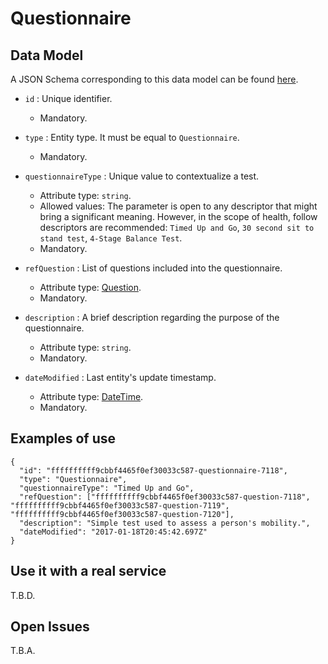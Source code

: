 # Questionnaire

## Data Model

A JSON Schema corresponding to this data model can be found [here](../schema.json).

+ `id` : Unique identifier.
    + Mandatory.

+ `type` : Entity type. It must be equal to `Questionnaire`.
    + Mandatory.

+ `questionnaireType` : Unique value to contextualize a test.
    + Attribute type: `string`.
    + Allowed values: The parameter is open to any descriptor that might bring a significant meaning. However, in the scope of health, follow descriptors are recommended: `Timed Up and Go`, `30 second sit to stand test`, `4-Stage Balance Test`.
    + Mandatory.

+ `refQuestion` : List of questions included into the questionnaire.
    + Attribute type: [Question](https://smartsdk.github.io/dataModels/OpenHealthContext/Questionnaire/Question/schema.json).
    + Mandatory.

+ `description` : A brief description regarding the purpose of the questionnaire.
    + Attribute type: `string`.
    + Mandatory.

+ `dateModified` : Last entity's update timestamp.
    + Attribute type: [DateTime](https://schema.org/DateTime).
    + Mandatory.

## Examples of use

```
{
  "id": "ffffffffff9cbbf4465f0ef30033c587-questionnaire-7118",
  "type": "Questionnaire",
  "questionnaireType": "Timed Up and Go",
  "refQuestion": ["ffffffffff9cbbf4465f0ef30033c587-question-7118", "ffffffffff9cbbf4465f0ef30033c587-question-7119", "ffffffffff9cbbf4465f0ef30033c587-question-7120"],
  "description": "Simple test used to assess a person's mobility.",
  "dateModified": "2017-01-18T20:45:42.697Z"
}
```

## Use it with a real service

T.B.D.

## Open Issues

T.B.A.
